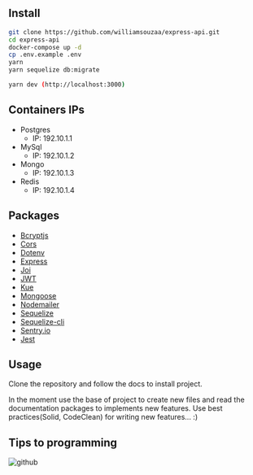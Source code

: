 ## Install

```sh
git clone https://github.com/williamsouzaa/express-api.git
cd express-api
docker-compose up -d
cp .env.example .env
yarn
yarn sequelize db:migrate

yarn dev (http://localhost:3000)
```

## Containers IPs

- Postgres
  - IP: 192.10.1.1
- MySql
  - IP: 192.10.1.2
- Mongo
  - IP: 192.10.1.3
- Redis
  - IP: 192.10.1.4

## Packages

- [Bcryptjs](https://github.com/dcodeIO/bcrypt.js)
- [Cors](https://expressjs.com/en/resources/middleware/cors.html#installation)
- [Dotenv](https://github.com/motdotla/dotenv)
- [Express](https://expressjs.com/)
- [Joi](https://github.com/hapijs/joi)
- [JWT](https://github.com/auth0/node-jsonwebtoken)
- [Kue](https://github.com/Automattic/kue)
- [Mongoose](https://mongoosejs.com/)
- [Nodemailer](https://nodemailer.com/about/)
- [Sequelize](https://sequelize.org/master/)
- [Sequelize-cli](https://github.com/sequelize/cli)
- [Sentry.io](https://sentry.io/organizations/new/)
- [Jest](https://jestjs.io/)

## Usage

Clone the repository and follow the docs to install project.

In the moment use the base of project to create new files and read the documentation packages to implements new features.
Use best practices(Solid, CodeClean) for writing new features... :)

## Tips to programming

![github](https://user-images.githubusercontent.com/34796888/62747962-2ba46700-ba2d-11e9-882e-2c0beedd1671.png)



